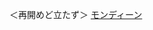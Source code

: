 ＜再開めど立たず＞
 <a href="http://www.dannygray.com/userfiles/watchoutlet.asp?cheap=products-c25.html" title="モンディーン">モンディーン</a>